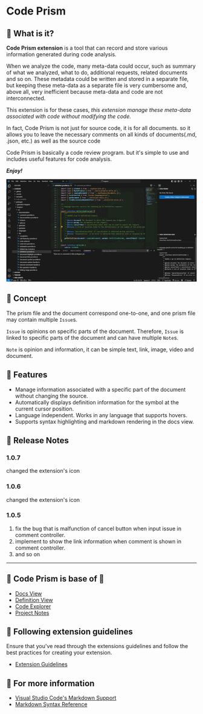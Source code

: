 # Code Prism

## 🔗 What is it?

**Code Prism extension** is a tool that can record and store various information generated during code analysis.

When we analyze the code, many meta-data could occur, such as summary of what we analyzed, what to do, additional requests, related documents and so on. These metadata could be written and stored in a separate file, but keeping these meta-data as a separate file is very cumbersome and, above all, very inefficient because meta-data and code are not interconnected.

This extension is for these cases, _this extension manage these meta-data associated with code without modifying the code._

In fact, Code Prism is not just for source code, it is for all documents. so it allows you to leave the necessary comments on all kinds of documents(.md, .json, etc.) as well as the source code

Code Prism is basically a code review program. but it's simple to use and includes useful features for code analysis.

**_Enjoy!_**

![demo](./assets/code-prism-demo.gif)

## 🔗 Concept

The prism file and the document correspond one-to-one, and one prism file may contain multiple `Issue`s.

`Issue` is opinions on specific parts of the document. Therefore, `Issue` is linked to specific parts of the document and can have multiple `Note`s.

`Note` is opinion and information, it can be simple text, link, image, video and document.

## 🔗 Features

- Manage information associated with a specific part of the document without changing the source.
- Automatically displays definition information for the symbol at the current cursor position.
- Language independent. Works in any language that supports hovers.
- Supports syntax highlighting and markdown rendering in the docs view.

## 🔗 Release Notes

### 1.0.7

changed the extension's icon

### 1.0.6

changed the extension's icon

### 1.0.5

1. fix the bug that is malfunction of cancel button when input issue in comment controller.
2. implement to show the link information when comment is shown in comment controller.
3. and so on

---

## 💚 Code Prism is base of 💚

- [Docs View](https://marketplace.visualstudio.com/items?itemName=bierner.docs-view)
- [Definition View](https://marketplace.visualstudio.com/items?itemName=stevepryde.definition-view)
- [Code Explorer](https://marketplace.visualstudio.com/items?itemName=tianjianchn.code-explorer)
- [Project Notes](https://marketplace.visualstudio.com/items?itemName=willasm.pnotes)

## 🔗 Following extension guidelines

Ensure that you've read through the extensions guidelines and follow the best practices for creating your extension.

- [Extension Guidelines](https://code.visualstudio.com/api/references/extension-guidelines)

## 🔗 For more information

- [Visual Studio Code's Markdown Support](http://code.visualstudio.com/docs/languages/markdown)
- [Markdown Syntax Reference](https://help.github.com/articles/markdown-basics/)
